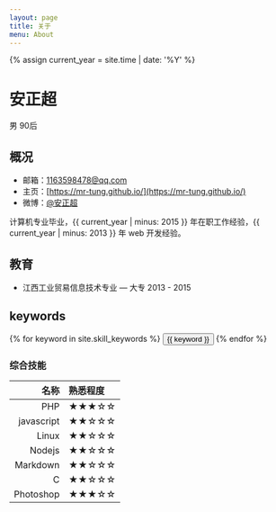 ```yaml
---
layout: page
title: 关于
menu: About
---
```

{% assign current_year = site.time | date: '%Y' %}

安正超
===
男 90后

## 概况

- 邮箱：1163598478@qq.com
- 主页：[https://mr-tung.github.io/](https://mr-tung.github.io/)
- 微博：[@安正超](http://weibo.com/)

计算机专业毕业，{{ current_year | minus: 2015 }} 年在职工作经验，{{ current_year | minus: 2013 }} 年 web 开发经验。

## 教育
- 江西工业贸易信息技术专业 — 大专 2013 - 2015

## keywords
<div class="btn-inline">
{% for keyword in site.skill_keywords %} <button class="btn btn-outline" type="button">{{ keyword }}</button> {% endfor %}
</div>

### 综合技能

| 名称 | 熟悉程度
|--:|:--|
| PHP | ★★★☆☆ |
| javascript | ★★☆☆☆ |
| Linux | ★★☆☆☆ |
| Nodejs | ★★☆☆☆ |
| Markdown | ★★☆☆☆ |
| C | ★★☆☆☆ |
| Photoshop | ★★★☆☆ |
